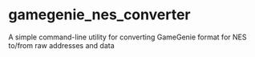 gamegenie_nes_converter
=======================

A simple command-line utility for converting GameGenie format for NES to/from raw addresses and data
